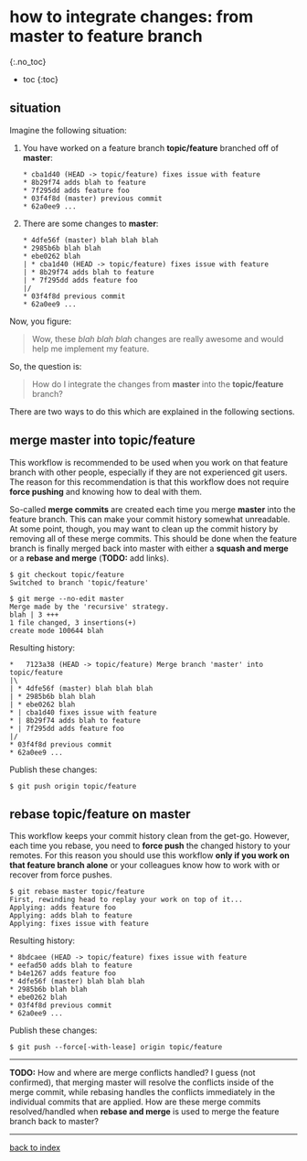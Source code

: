 # how to integrate changes: from master to feature branch
{:.no_toc}

* toc
{:toc}

## situation

Imagine the following situation:

1.  You have worked on a feature branch **topic/feature** branched off of **master**:

    ```
    * cba1d40 (HEAD -> topic/feature) fixes issue with feature
    * 8b29f74 adds blah to feature
    * 7f295dd adds feature foo
    * 03f4f8d (master) previous commit
    * 62a0ee9 ...
    ```

2.  There are some changes to **master**:

    ```
    * 4dfe56f (master) blah blah blah
    * 2985b6b blah blah
    * ebe0262 blah
    | * cba1d40 (HEAD -> topic/feature) fixes issue with feature
    | * 8b29f74 adds blah to feature
    | * 7f295dd adds feature foo
    |/
    * 03f4f8d previous commit
    * 62a0ee9 ...
    ```

Now, you figure:

> Wow, these *blah blah blah* changes are really awesome and would help me implement my feature.

So, the question is:

> How do I integrate the changes from **master** into the **topic/feature** branch?

There are two ways to do this which are explained in the following sections.

## merge master into topic/feature

This workflow is recommended to be used when you work on that feature branch with other people, especially if they are not experienced git users.  The reason for this recommendation is that this workflow does not require **force pushing** and knowing how to deal with them.

So-called **merge commits** are created each time you merge **master** into the feature branch. This can make your commit history somewhat unreadable. At some point, though, you may want to clean up the commit history by removing all of these merge commits. This should be done when the feature branch is finally merged back into master with either a **squash and merge** or a **rebase and merge** (**TODO:** add links).

```console
$ git checkout topic/feature
Switched to branch 'topic/feature'

$ git merge --no-edit master
Merge made by the 'recursive' strategy.
blah | 3 +++
1 file changed, 3 insertions(+)
create mode 100644 blah
```

Resulting history:

```
*   7123a38 (HEAD -> topic/feature) Merge branch 'master' into topic/feature
|\
| * 4dfe56f (master) blah blah blah
| * 2985b6b blah blah
| * ebe0262 blah
* | cba1d40 fixes issue with feature
* | 8b29f74 adds blah to feature
* | 7f295dd adds feature foo
|/
* 03f4f8d previous commit
* 62a0ee9 ...
```

Publish these changes:

```console
$ git push origin topic/feature
```

## rebase topic/feature on master

This workflow keeps your commit history clean from the get-go. However, each time you rebase, you need to **force push** the changed history to your remotes. For this reason you should use this workflow **only if you work on that feature branch alone** or your colleagues know how to work with or recover from force pushes.

```console
$ git rebase master topic/feature
First, rewinding head to replay your work on top of it...
Applying: adds feature foo
Applying: adds blah to feature
Applying: fixes issue with feature
```

Resulting history:

```
* 8bdcaee (HEAD -> topic/feature) fixes issue with feature
* eefad50 adds blah to feature
* b4e1267 adds feature foo
* 4dfe56f (master) blah blah blah
* 2985b6b blah blah
* ebe0262 blah
* 03f4f8d previous commit
* 62a0ee9 ...
```

Publish these changes:

```console
$ git push --force[-with-lease] origin topic/feature
```

---

**TODO:** How and where are merge conflicts handled? I guess (not confirmed), that merging master will resolve the conflicts inside of the merge commit, while rebasing handles the conflicts immediately in the individual commits that are applied. How are these merge commits resolved/handled when **rebase and merge** is used to merge the feature branch back to master?

---

[back to index](index.html)
